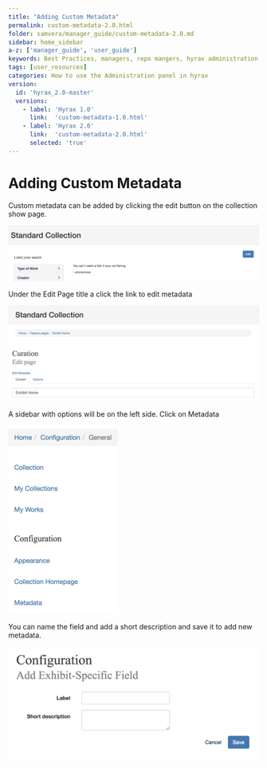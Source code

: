 ```yaml
---
title: "Adding Custom Metadata"
permalink: custom-metadata-2.0.html
folder: samvera/manager_guide/custom-metadata-2.0.md
sidebar: home_sidebar
a-z: ['manager_guide', 'user_guide']
keywords: Best Practices, managers, repo mangers, hyrax administration
tags: [user_resources]
categories: How to use the Administration panel in hyrax
version:
  id: 'hyrax_2.0-master'
  versions:  
    - label: 'Hyrax 1.0'
      link:  'custom-metadata-1.0.html'
    - label: 'Hyrax 2.0'
      link:  'custom-metadata-2.0.html'
      selected: 'true'
---
```


# Adding Custom Metadata

Custom metadata can be added by clicking the  edit button on the collection show page.

![Add New Generic Work](images\screenshots\custom-metadata-1.png)

Under the Edit Page title a click the link to edit metadata

![Add New Generic Work](images\screenshots\custom-metadata-2.png)

A sidebar with options will be on the left side. Click on Metadata

![Add New Generic Work](images\screenshots\custom-metadata-3.png)

You can name the field and add a short description and save it to add new metadata. 

![Add New Generic Work](images\screenshots\custom-metadata-4.png)
